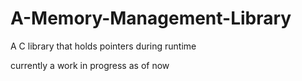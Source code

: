 # A-Memory-Management-Library
A C library that holds pointers during runtime

currently a work in progress as of now
